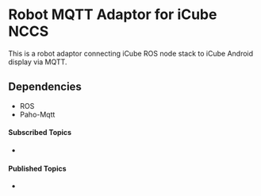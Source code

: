 # Robot MQTT Adaptor for iCube NCCS

This is a robot adaptor connecting iCube ROS node stack to iCube Android display via MQTT. 

## Dependencies
* ROS
* Paho-Mqtt


#### Subscribed Topics
- 
  
#### Published Topics
- 
